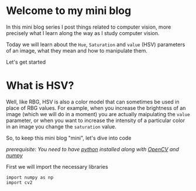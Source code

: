 # Welcome to my mini blog

In this mini blog series I post things related to computer vision, more precisely what I learn along the way as I study computer vision.

Today we will learn about the `Hue`, `Saturation` and `value` (HSV) parameters of an image, what they mean and how to manipulate them.

Let's get started

# What is HSV?

Well, like RBG, HSV is also a color model that can sometimes be used in place of RBG values. For example, when you increase the brightness of an image (which we will do in a moment) you are actually maipulating the `value` parameter, or when you want to increase the intensity of a particular color in an image you change the `saturation` value.

So, to keep this mini blog "mini", let's dive into code

*prerequisite: You need to have [python](https://www.python.org/) installed along with [OpenCV](https://opencv.org/) and [numpy](https://numpy.org/)*

First we will import the necessary libraries

```
import numpy as np
import cv2
```
